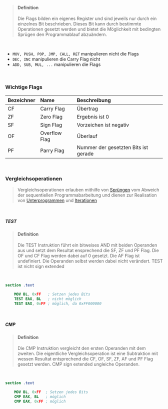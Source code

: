 >#### Definition
>Die Flags bilden ein eigenes Register und sind jeweils nur durch ein einzelnes Bit beschrieben. Dieses Bit kann durch bestimmte Operationen gesetzt werden und bietet die Möglichkeit mit bedingten Sprügen den Programmablauf abzuändern. 

<br>

- `MOV, PUSH, POP, JMP, CALL, RET` manipulieren nicht die Flags
- `DEC, INC` manipulieren die Carry Flag nicht
- `ADD, SUB, MUL, ...` manipulieren die Flags

<br>

### Wichtige Flags

|Bezeichner |Name |Beschreibung |
|:---|:---|:---|
|CF |Carry Flag |Übertrag |
|ZF |Zero Flag |Ergebnis ist 0 |
|SF |Sign Flag |Vorzeichen ist negativ |
|OF |Overflow Flag |Überlauf|
|PF |Parry Flag |Nummer der gesetzten Bits ist gerade | 

<br>

### Vergleichsoperationen

>Vergleichsoperationen erlauben mithilfe von [Sprüngen](.l/Sprünge.md) vom Abweich der sequentiellen Programmabarbeitung und dienen zur Realisation von [Unterprogrammen](./Unterprogramme.md) und [Iterationen](./Speicher%20in%20x86%20Assembly.md)

<br>

##### TEST

>#### Definition
>
>Die TEST Instruktion führt ein bitweises AND mit beiden Operanden aus und setzt dem Resultat ensprechend die SF, ZF und PF Flag. Die OF und CF Flag werden dabei auf 0 gesetzt. Die AF Flag ist undefiniert. Die Operanden selbst werden dabei nicht verändert. TEST ist nicht sign extended

<br>

```nasm
section .text

	MOV BL, 0xFF   ; Setzen jedes Bits
	TEST EAX, BL   ; nicht möglich
	TEST EAX, 0xFF ; möglich, da 0xFF000000
```

<br>

##### CMP

>#### Definition
>
>Die CMP Instruktion vergleicht den ersten Operanden mit dem zweiten. Die eigentliche Vergleichsoperation ist eine Subtraktion mit wessen Resultat entsprechend die CF, OF, SF, ZF, AF und PF Flag gesetzt werden. CMP sign extended ungleiche Operanden.

<br>

```nasm
section .text

	MOV BL, 0xFF  ; Setzen jedes Bits
	CMP EAX, BL   ; möglich
	CMP EAX, 0xFF ; möglich
```